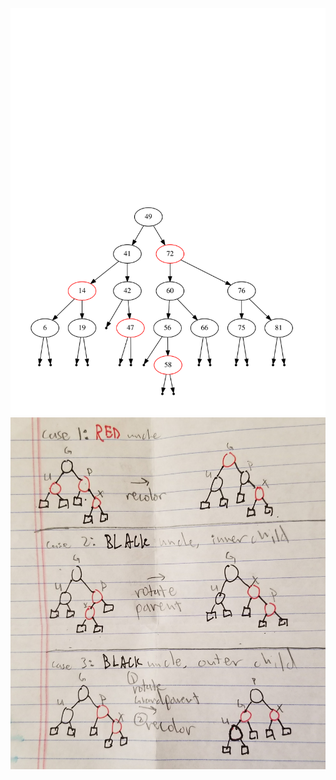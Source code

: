 ![Output of deterministic example](images/deterministic.png)
![Rebalancing for insertion](images/cases.jpg)
